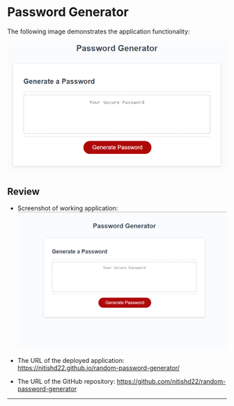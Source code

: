# Password Generator

The following image demonstrates the application functionality:

![An app window with the label Password Generator, an input field labeled Your Secure Password, and a Generate Password button.](./Assets/images/03-javascript-homework-demo.png)

## Review

* Screenshot of working application: ![screenshot of application](Assets/images/application-screenshot.png)

* The URL of the deployed application: https://nitishd22.github.io/random-password-generator/

* The URL of the GitHub repository: https://github.com/nitishd22/random-password-generator

- - -
